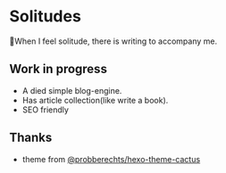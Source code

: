 # Solitudes

:smoking:When I feel solitude, there is writing to accompany me.

## Work in progress

- A died simple blog-engine.
- Has article collection(like write a book).
- SEO friendly

## Thanks

- theme from [@probberechts/hexo-theme-cactus](https://github.com/probberechts/hexo-theme-cactus)